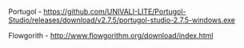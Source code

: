 Portugol - https://github.com/UNIVALI-LITE/Portugol-Studio/releases/download/v2.7.5/portugol-studio-2.7.5-windows.exe

Flowgorith - http://www.flowgorithm.org/download/index.html

